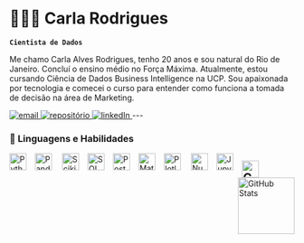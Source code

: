 # 👩🏽‍💻 Carla Rodrigues

**`Cientista de Dados`**

Me chamo Carla Alves Rodrigues, tenho 20 anos e sou natural do Rio de Janeiro. Concluí o ensino médio no Força Máxima. Atualmente, estou cursando Ciência de Dados Business Intelligence na UCP. Sou apaixonada por tecnologia e comecei o curso para entender como funciona a tomada de decisão na área de Marketing. 


<p align="left">
    <a href="https://is.gd/carlarodrigues">
        <img 
            alt="email" 
            title=" " 
            src="https://custom-icon-badges.demolab.com/badge/-carla-green?style=for-the-badge&logo=mail&label=Contate me"
        />
    </a>
    <a href="https://github.com/Datag4rcia?tab=repositories">
        <img 
            alt="repositório" 
            title="Repositório" 
            src="https://custom-icon-badges.demolab.com/badge/-My%20Repos-blue?style=for-the-badge&logoColor=white&logo=repo"
        />
    </a>
    <a href="https://www.linkedin.com/in/carla-rodrigues-0331a91bb">
        <img 
            alt="linkedIn" 
            title="LinkedIn" 
            src="https://custom-icon-badges.demolab.com/badge/-LinkedIn-plum?style=for-the-badge&logo=comment-discussion&logoColor=black"
        />
    </a>
---

### 🤖 Linguagens e Habilidades 

<img 
    align="left" 
    alt="Python"
    title="Python" 
    width="30px" 
    style="padding-right: 12px;" 
    src="https://cdn.jsdelivr.net/gh/devicons/devicon@latest/icons/python/python-original.svg" />

<img 
    align="left" 
    alt="Pandas"
    title="Pandas" 
    width="30px" 
    style="padding-right: 15px;" 
    src="https://cdn.jsdelivr.net/gh/devicons/devicon@latest/icons/pandas/pandas-original-wordmark.svg" />

          
<img 
    align="left" 
    alt="ScikiLearn"
    title="ScikiLearn" 
    width="30px" 
    style="padding-right: 12px;" 
     src="https://cdn.jsdelivr.net/gh/devicons/devicon@latest/icons/scikitlearn/scikitlearn-original.svg" />

<img 
    align="left" 
    alt="SQL"
    title="SQL" 
    width="30px" 
    style="padding-right: 12px;" 
    src="https://cdn.jsdelivr.net/gh/devicons/devicon@latest/icons/azuresqldatabase/azuresqldatabase-original.svg" />
          
          

<img 
    align="left" 
    alt="PostgreSQL"
    title="PostgreSQL" 
    width="30px" 
    style="padding-right: 12px;" 
    src="https://cdn.jsdelivr.net/gh/devicons/devicon@latest/icons/postgresql/postgresql-original.svg" />

<img 
    align="left" 
    alt="Matplotlib"
    title="Matplotlib" 
    width="30px" 
    style="padding-right: 12px;" 
     src="https://cdn.jsdelivr.net/gh/devicons/devicon@latest/icons/matplotlib/matplotlib-original.svg" />

<img 
    align="left" 
    alt="Plotly"
    title="Plotly" 
    width="30px" 
    style="padding-right: 15px;" 
    src="https://cdn.jsdelivr.net/gh/devicons/devicon@latest/icons/plotly/plotly-original-wordmark.svg" />

<img 
    align="left" 
    alt="Numpy"
    title="Numpy" 
    width="30px" 
    style="padding-right: 12px;" 
    src="https://cdn.jsdelivr.net/gh/devicons/devicon@latest/icons/numpy/numpy-plain.svg" />
          
<img 
    align="left" 
    alt="Jupyter"
    title="Jupyter" 
    width="30px" 
    style="padding-right: 12px;" 
    src="https://cdn.jsdelivr.net/gh/devicons/devicon@latest/icons/jupyter/jupyter-original-wordmark.svg" />
                  
<img 
    align="left" 
    alt="Canva"
    title="Canva" 
    width="30px" 
    style="padding-right: 12px;" 
    src="https://cdn.jsdelivr.net/gh/devicons/devicon@latest/icons/canva/canva-original.svg" />
---            
</p>

<img 
      align="right" 
      alt="GitHub Stats" 
      height="100" 
      src="https://github-readme-stats.vercel.app/api/top-langs/?username=datag4rcia&theme=tokyonight&layout=compact&custom_title=Tecnologias&langs_count=9" 
  />

</p>
